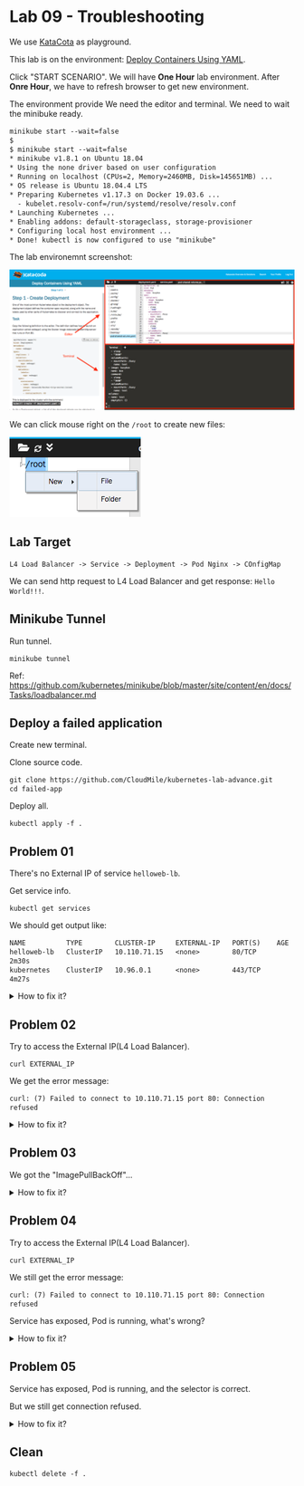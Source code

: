 # Lab 09 - Troubleshooting

We use [KataCota](https://www.katacoda.com/) as playground.

This lab is on the environment: [Deploy Containers Using YAML](https://www.katacoda.com/courses/kubernetes/creating-kubernetes-yaml-definitions).

Click "START SCENARIO". We will have __One Hour__ lab environment. After __Onre Hour__, we have to refresh browser to get new environment.

The environment provide We need the editor and terminal. We need to wait the minibuke ready.

```
minikube start --wait=false
$
$ minikube start --wait=false
* minikube v1.8.1 on Ubuntu 18.04
* Using the none driver based on user configuration
* Running on localhost (CPUs=2, Memory=2460MB, Disk=145651MB) ...
* OS release is Ubuntu 18.04.4 LTS
* Preparing Kubernetes v1.17.3 on Docker 19.03.6 ...
  - kubelet.resolv-conf=/run/systemd/resolve/resolv.conf
* Launching Kubernetes ...
* Enabling addons: default-storageclass, storage-provisioner
* Configuring local host environment ...
* Done! kubectl is now configured to use "minikube"
```

The lab environemnt screenshot:

![](katacoda/01.png)


We can click mouse right on the `/root` to create new files:

![](katacoda/02.png)

## Lab Target

```
L4 Load Balancer -> Service -> Deployment -> Pod Nginx -> COnfigMap
```

We can send http request to L4 Load Balancer and get response: `Hello World!!!`.

## Minikube Tunnel

Run tunnel.

```
minikube tunnel
```

Ref: https://github.com/kubernetes/minikube/blob/master/site/content/en/docs/Tasks/loadbalancer.md

## Deploy a failed application

Create new terminal.

Clone source code.

```
git clone https://github.com/CloudMile/kubernetes-lab-advance.git
cd failed-app
```

Deploy all.

```
kubectl apply -f .
```

## Problem 01

There's no External IP of service `helloweb-lb`.

Get service info.

```
kubectl get services
```

We should get output like:

```
NAME          TYPE        CLUSTER-IP     EXTERNAL-IP   PORT(S)    AGE
helloweb-lb   ClusterIP   10.110.71.15   <none>        80/TCP     2m30s
kubernetes    ClusterIP   10.96.0.1      <none>        443/TCP    4m27s
```

<details>
  <summary>How to fix it?</summary>

Edit `service.yaml`, add `type: LoadBalancer`.

```
apiVersion: v1
kind: Service
metadata:
  name: helloweb-lb
spec:
  selector:
    app: notfound
  ports:
  - port: 80
    targetPort: 8080
    protocol: TCP
  type: LoadBalancer
```

Update service.

```
kubectl apply -f service.yaml
```

Get External IP of service `helloweb-lb`.

```
kubectl get services
```

We should get output like:

```
NAME          TYPE           CLUSTER-IP     EXTERNAL-IP    PORT(S)          AGE
helloweb-lb   LoadBalancer   10.110.71.15   10.110.71.15   80:32064/TCP     25m
kubernetes    ClusterIP      10.96.0.1      <none>         443/TCP          27m
```

We get the External IP of service `helloweb-lb`: `10.110.71.15`.

</details>

## Problem 02

Try to access the External IP(L4 Load Balancer).

```
curl EXTERNAL_IP
```

We get the error message:

```
curl: (7) Failed to connect to 10.110.71.15 port 80: Connection refused
```

<details>
  <summary>How to fix it?</summary>

Check the Pod is runiing.

```
kubectl ge pod
```

We get below:

```
NAME                     READY   STATUS              RESTARTS   AGE
nginx-6cbc899cd6-28xs5   0/1     ContainerCreating   0          28m
```

Check the pod events:

```
kubectl describe pod nginx-6cbc899cd6-28xs5
```

We get the evernts:

```
...

Events:
  Type     Reason       Age                From               Message
  ----     ------       ----               ----               -------
  Normal   Scheduled    90s                default-scheduler  Successfully assigned default/nginx-6cbc899cd6-28xs5 to minikube
  Warning  FailedMount  26s (x8 over 90s)  kubelet, minikube  MountVolume.SetUp failed for volume "nginx-html" : configmap "nginx-html-notfound" not found
```

It seems the pod mount volume fails.

Edit `app.yaml`, fixed the ConfigMap name form `nginx-html` to `nginx-html`.

```
apiVersion: apps/v1
kind: Deployment
metadata:
  labels:
    app: nginx
  name: nginx
spec:
  replicas: 1
  selector:
    matchLabels:
      app: nginx
  template:
    metadata:
      labels:
        app: nginx
    spec:
      containers:
      - image: nginx:notfound
        name: nginx
        volumeMounts:
          - mountPath: /usr/share/nginx/html
            name: nginx-html
      volumes:
      - name: nginx-html
        configMap:
          name: nginx-html
```

Update deployment.

```
kubectl apply -f app.yaml
```

Check the pod status:

```
kubectl get pod
```

We get the below:

```
NAME                     READY   STATUS              RESTARTS   AGE
nginx-6cbc899cd6-28xs5   0/1     ContainerCreating   0          4m47s
nginx-8bd88c84d-vg2b9    0/1     ImagePullBackOff    0          35s
```

There's "ImagePullBackOff"...

</details>

## Problem 03

We got the "ImagePullBackOff"...

<details>
  <summary>How to fix it?</summary>

Edit `app.yaml`, fixed the image name form `nginx:notfound` to `nginx`.

```
apiVersion: apps/v1
kind: Deployment
metadata:
  labels:
    app: nginx
  name: nginx
spec:
  replicas: 1
  selector:
    matchLabels:
      app: nginx
  template:
    metadata:
      labels:
        app: nginx
    spec:
      containers:
      - image: nginx
        name: nginx
        volumeMounts:
          - mountPath: /usr/share/nginx/html
            name: nginx-html
      volumes:
      - name: nginx-html
        configMap:
          name: nginx-html
```

Update deployment.

```
kubectl apply -f app.yaml
```

Check the pod status:

```
kubectl get pod
```

We get below, looks good:

```
NAME                    READY   STATUS    RESTARTS   AGE
nginx-bf84b5877-m6xpr   1/1     Running   0          21s
```

</details>

## Problem 04

Try to access the External IP(L4 Load Balancer).

```
curl EXTERNAL_IP
```

We still get the error message:

```
curl: (7) Failed to connect to 10.110.71.15 port 80: Connection refused
```

Service has exposed, Pod is running, what's wrong?

<details>
  <summary>How to fix it?</summary>

Check the service endpoints:

```
kubectl describe service helloweb-lb
```

We get below:

```
Name:                     helloweb-lb
Namespace:                default
Labels:                   <none>
Annotations:              kubectl.kubernetes.io/last-applied-configuration:
                            {"apiVersion":"v1","kind":"Service","metadata":{"annotations":{},"name":"helloweb-lb","namespace":"default"},"
spec":{"ports":[{"port":80,"...
Selector:                 app=notfound
Type:                     LoadBalancer
IP:                       10.108.145.110
LoadBalancer Ingress:     10.108.145.110
Port:                     <unset>  80/TCP
TargetPort:               8080/TCP
NodePort:                 <unset>  31234/TCP
Endpoints:                <none>
Session Affinity:         None
External Traffic Policy:  Cluster
Events:                   <none>
```

The Endpoints is `<none>`. It means the server can not select pods as backend.

Edit `service.yaml`, change the selector `app: notfound` to `app: nginx`.

```
apiVersion: v1
kind: Service
metadata:
  name: helloweb-lb
spec:
  selector:
    app: nginx
  ports:
  - port: 80
    targetPort: 8080
    protocol: TCP
  type: LoadBalancer
```

Update service.

```
kubectl apply -f service.yaml
```

Check the service endpoints:

```
kubectl describe service helloweb-lb
```

We get below:

```
Name:                     helloweb-lb
Namespace:                defaultLabels:                   <none>
Annotations:              kubectl.kubernetes.io/last-applied-configuration:                            {"apiVersion":"v1","kind":"Service","metadata":{"annotations":{},"name":"helloweb-lb","namespace":"default"},"
spec":{"ports":[{"port":80,"...
Selector:                 app=nginx
Type:                     LoadBalancer
IP:                       10.108.145.110
LoadBalancer Ingress:     10.108.145.110
Port:                     <unset>  80/TCP
TargetPort:               8080/TCP
NodePort:                 <unset>  31234/TCP
Endpoints:                172.18.0.5:8080
Session Affinity:         None
External Traffic Policy:  Cluster
Events:                   <none>
```

Try to access the External IP(L4 Load Balancer).

```
curl EXTERNAL_IP
```

We still get the error message:

```
curl: (7) Failed to connect to 10.110.71.15 port 80: Connection refused
```

</details>

## Problem 05

Service has exposed, Pod is running, and the selector is correct.

But we still get connection refused.

<details>
  <summary>How to fix it?</summary>

Service is mapping expose port and container port.

The nginx container is listening on `80` port.

Edit `deployment.yaml`, change `targetPort: 8080` to `targetPort: 80`.

```
apiVersion: v1
kind: Service
metadata:
  name: helloweb-lb
spec:
  selector:
    app: nginx
  ports:
  - port: 80
    targetPort: 80
    protocol: TCP
  type: LoadBalancer
```

Update service.

```
kubectl apply -f service.yaml
```

Try to access the External IP(L4 Load Balancer).

```
curl EXTERNAL_IP
```

We get `Hello World!!!`, congratulation!

</details>

## Clean

```
kubectl delete -f .
```
